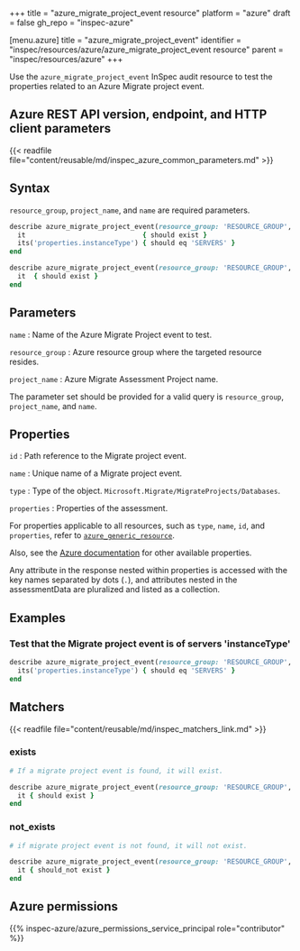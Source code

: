 +++
title = "azure_migrate_project_event resource"
platform = "azure"
draft = false
gh_repo = "inspec-azure"

[menu.azure]
title = "azure_migrate_project_event"
identifier = "inspec/resources/azure/azure_migrate_project_event resource"
parent = "inspec/resources/azure"
+++

Use the `azure_migrate_project_event` InSpec audit resource to test the properties related to an Azure Migrate project event.

## Azure REST API version, endpoint, and HTTP client parameters

{{< readfile file="content/reusable/md/inspec_azure_common_parameters.md" >}}

## Syntax

`resource_group`, `project_name`, and `name` are required parameters.

```ruby
describe azure_migrate_project_event(resource_group: 'RESOURCE_GROUP', project_name: 'PROJECT_NAME', name: 'PROJECT_EVENT_NAME') do
  it                             { should exist }
  its('properties.instanceType') { should eq 'SERVERS' }
end
```

```ruby
describe azure_migrate_project_event(resource_group: 'RESOURCE_GROUP', project_name: 'PROJECT_NAME', name: 'PROJECT_EVENT_NAME') do
  it  { should exist }
end
```

## Parameters

`name`
: Name of the Azure Migrate Project event to test.

`resource_group`
: Azure resource group where the targeted resource resides.

`project_name`
: Azure Migrate Assessment Project name.

The parameter set should be provided for a valid query is `resource_group`, `project_name`, and `name`.

## Properties

`id`
: Path reference to the Migrate project event.

`name`
: Unique name of a Migrate project event.

`type`
: Type of the object. `Microsoft.Migrate/MigrateProjects/Databases`.

`properties`
: Properties of the assessment.

For properties applicable to all resources, such as `type`, `name`, `id`, and `properties`, refer to [`azure_generic_resource`](azure_generic_resource#properties).

Also, see the [Azure documentation](https://docs.microsoft.com/en-us/rest/api/migrate/projects/events/get-event) for other available properties.

Any attribute in the response nested within properties is accessed with the key names separated by dots (`.`), and attributes nested in the assessmentData are pluralized and listed as a collection.

## Examples

### Test that the Migrate project event is of servers 'instanceType'

```ruby
describe azure_migrate_project_event(resource_group: 'RESOURCE_GROUP', project_name: 'PROJECT_NAME', name: 'PROJECT_EVENT_NAME') do
  its('properties.instanceType') { should eq 'SERVERS' }
end
```

## Matchers

{{< readfile file="content/reusable/md/inspec_matchers_link.md" >}}

### exists

```ruby
# If a migrate project event is found, it will exist.

describe azure_migrate_project_event(resource_group: 'RESOURCE_GROUP', project_name: 'PROJECT_NAME', name: 'PROJECT_EVENT_NAME') do
  it { should exist }
end
```

### not_exists

```ruby
# if migrate project event is not found, it will not exist.

describe azure_migrate_project_event(resource_group: 'RESOURCE_GROUP', project_name: 'PROJECT_NAME', name: 'PROJECT_EVENT_NAME') do
  it { should_not exist }
end
```

## Azure permissions

{{% inspec-azure/azure_permissions_service_principal role="contributor" %}}
